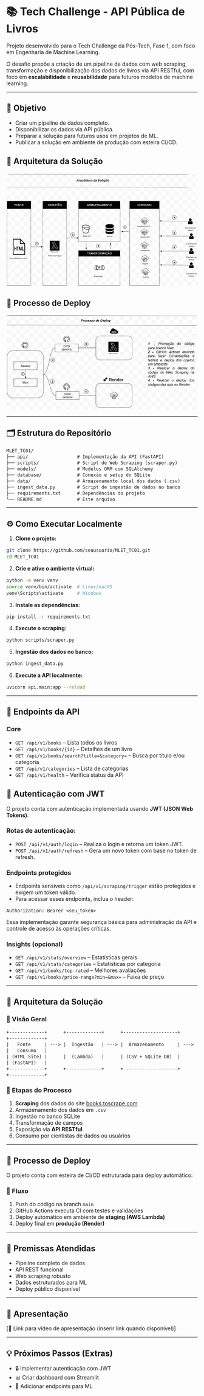 
# 📚 Tech Challenge - API Pública de Livros

Projeto desenvolvido para o Tech Challenge da Pós-Tech, Fase 1, com foco em Engenharia de Machine Learning.

O desafio propõe a criação de um pipeline de dados com web scraping, transformação e disponibilização dos dados de livros via API RESTful, com foco em **escalabilidade** e **reusabilidade** para futuros modelos de machine learning.

---

## 🎯 Objetivo

- Criar um pipeline de dados completo.
- Disponibilizar os dados via API pública.
- Preparar a solução para futuros usos em projetos de ML.
- Publicar a solução em ambiente de produção com esteira CI/CD.

## 🧩 Arquitetura da Solução

![Arquitetura da Solução](Insumos/Arquitetura%20da%20solução.jpg)

## 🚀 Processo de Deploy

![Fluxo de Deploy](Insumos/fluxo_de_deploy.jpg)

---

## 🗂 Estrutura do Repositório

```
MLET_TC01/
├── api/                  # Implementação da API (FastAPI)
├── scripts/              # Script de Web Scraping (scraper.py)
├── models/               # Modelos ORM com SQLAlchemy
├── database/             # Conexão e setup do SQLite
├── data/                 # Armazenamento local dos dados (.csv)
├── ingest_data.py        # Script de ingestão de dados no banco
├── requirements.txt      # Dependências do projeto
└── README.md             # Este arquivo
```

---

## ⚙️ Como Executar Localmente

1. **Clone o projeto:**
```bash
git clone https://github.com/seuusuario/MLET_TC01.git
cd MLET_TC01
```

2. **Crie e ative o ambiente virtual:**
```bash
python -m venv venv
source venv/bin/activate  # Linux/macOS
venv\Scripts\activate     # Windows
```

3. **Instale as dependências:**
```bash
pip install -r requirements.txt
```

4. **Execute o scraping:**
```bash
python scripts/scraper.py
```

5. **Ingestão dos dados no banco:**
```bash
python ingest_data.py
```

6. **Execute a API localmente:**
```bash
uvicorn api.main:app --reload
```

---

## 🔗 Endpoints da API

### Core
- `GET /api/v1/books` – Lista todos os livros
- `GET /api/v1/books/{id}` – Detalhes de um livro
- `GET /api/v1/books/search?title=&category=` – Busca por título e/ou categoria
- `GET /api/v1/categories` – Lista de categorias
- `GET /api/v1/health` – Verifica status da API

## 🔐 Autenticação com JWT

O projeto conta com autenticação implementada usando **JWT (JSON Web Tokens)**.

### Rotas de autenticação:

- `POST /api/v1/auth/login` – Realiza o login e retorna um token JWT.
- `POST /api/v1/auth/refresh` – Gera um novo token com base no token de refresh.

### Endpoints protegidos

- Endpoints sensíveis como `/api/v1/scraping/trigger` estão protegidos e exigem um token válido.
- Para acessar esses endpoints, inclua o header:
```
Authorization: Bearer <seu_token>
```

Essa implementação garante segurança básica para administração da API e controle de acesso às operações críticas.

### Insights (opcional)
- `GET /api/v1/stats/overview` – Estatísticas gerais
- `GET /api/v1/stats/categories` – Estatísticas por categoria
- `GET /api/v1/books/top-rated` – Melhores avaliações
- `GET /api/v1/books/price-range?min=&max=` – Faixa de preço

---

## 🧩 Arquitetura da Solução

### 🔧 Visão Geral

```
+-------------+      +-------------+      +--------------------+      +-------------+
|   Fonte     | ---> |  Ingestão   | ---> |  Armazenamento     | ---> |   Consumo   |
| (HTML Site) |      |  (Lambda)   |      | (CSV + SQLite DB)  |      | (FastAPI)   |
+-------------+      +-------------+      +--------------------+      +-------------+
```

### 🔁 Etapas do Processo

1. **Scraping** dos dados do site [books.toscrape.com](https://books.toscrape.com/)
2. Armazenamento dos dados em `.csv`
3. Ingestão no banco SQLite
4. Transformação de campos
5. Exposição via **API RESTful**
6. Consumo por cientistas de dados ou usuários

---

## 🚀 Processo de Deploy

O projeto conta com esteira de CI/CD estruturada para deploy automático:

### 🔄 Fluxo

1. Push do código na branch `main`
2. GitHub Actions executa CI com testes e validações
3. Deploy automático em ambiente de **staging (AWS Lambda)**
4. Deploy final em **produção (Render)**

---

## 📌 Premissas Atendidas

- Pipeline completo de dados
- API REST funcional
- Web scraping robusto
- Dados estruturados para ML
- Deploy público disponível

---

## 🎥 Apresentação

[🔗 Link para vídeo de apresentação (inserir link quando disponível)]

---

## 💡 Próximos Passos (Extras)

- 🔒 Implementar autenticação com JWT
- 📊 Criar dashboard com Streamlit
- 🧠 Adicionar endpoints para ML
